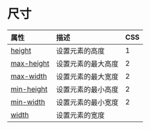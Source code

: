 # 尺寸

| 属性                                                         | 描述               | CSS  |
| :----------------------------------------------------------- | :----------------- | :--- |
| [height](https://www.runoob.com/cssref/pr-dim-height.html)   | 设置元素的高度     | 1    |
| [max-height](https://www.runoob.com/cssref/pr-dim-max-height.html) | 设置元素的最大高度 | 2    |
| [max-width](https://www.runoob.com/cssref/pr-dim-max-width.html) | 设置元素的最大宽度 | 2    |
| [min-height](https://www.runoob.com/cssref/pr-dim-min-height.html) | 设置元素的最小高度 | 2    |
| [min-width](https://www.runoob.com/cssref/pr-dim-min-width.html) | 设置元素的最小宽度 | 2    |
| [width](https://www.runoob.com/cssref/pr-dim-width.html)     | 设置元素的宽度     |      |

